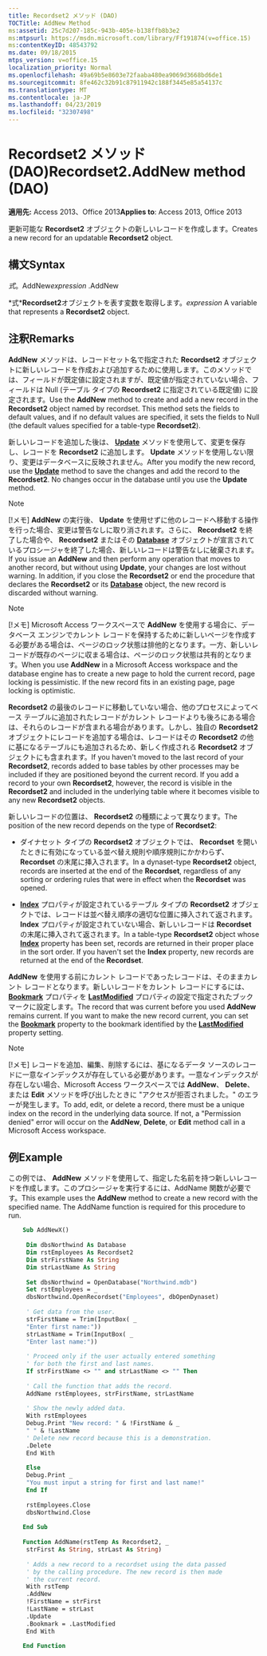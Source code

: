 ```yaml
---
title: Recordset2 メソッド (DAO)
TOCTitle: AddNew Method
ms:assetid: 25c7d207-185c-943b-405e-b138ffb8b3e2
ms:mtpsurl: https://msdn.microsoft.com/library/Ff191874(v=office.15)
ms:contentKeyID: 48543792
ms.date: 09/18/2015
mtps_version: v=office.15
localization_priority: Normal
ms.openlocfilehash: 49a69b5e8603e72faaba480ea9069d3668bd6de1
ms.sourcegitcommit: 8fe462c32b91c87911942c188f3445e85a54137c
ms.translationtype: MT
ms.contentlocale: ja-JP
ms.lasthandoff: 04/23/2019
ms.locfileid: "32307498"
---
```

# <a name="recordset2addnew-method-dao"></a><span data-ttu-id="cafd8-102">Recordset2 メソッド (DAO)</span><span class="sxs-lookup"><span data-stu-id="cafd8-102">Recordset2.AddNew method (DAO)</span></span>

<span data-ttu-id="cafd8-103">**適用先:** Access 2013、Office 2013</span><span class="sxs-lookup"><span data-stu-id="cafd8-103">**Applies to**: Access 2013, Office 2013</span></span>
 
<span data-ttu-id="cafd8-104">更新可能な **Recordset2** オブジェクトの新しいレコードを作成します。</span><span class="sxs-lookup"><span data-stu-id="cafd8-104">Creates a new record for an updatable **Recordset2** object.</span></span>

## <a name="syntax"></a><span data-ttu-id="cafd8-105">構文</span><span class="sxs-lookup"><span data-stu-id="cafd8-105">Syntax</span></span>

<span data-ttu-id="cafd8-106">*式*。AddNew</span><span class="sxs-lookup"><span data-stu-id="cafd8-106">*expression* .AddNew</span></span>

<span data-ttu-id="cafd8-107">\*式\***Recordset2**オブジェクトを表す変数を取得します。</span><span class="sxs-lookup"><span data-stu-id="cafd8-107">*expression* A variable that represents a **Recordset2** object.</span></span>

## <a name="remarks"></a><span data-ttu-id="cafd8-108">注釈</span><span class="sxs-lookup"><span data-stu-id="cafd8-108">Remarks</span></span>

<span data-ttu-id="cafd8-p101">**AddNew** メソッドは、レコードセット名で指定された **Recordset2** オブジェクトに新しいレコードを作成および追加するために使用します。このメソッドでは、フィールドが既定値に設定されますが、既定値が指定されていない場合、フィールドは Null (テーブル タイプの **Recordset2** に指定されている既定値) に設定されます。</span><span class="sxs-lookup"><span data-stu-id="cafd8-p101">Use the **AddNew** method to create and add a new record in the **Recordset2** object named by recordset. This method sets the fields to default values, and if no default values are specified, it sets the fields to Null (the default values specified for a table-type **Recordset2**).</span></span>

<span data-ttu-id="cafd8-p102">新しいレコードを追加した後は、 **[Update](recordset2-update-method-dao.md)** メソッドを使用して、変更を保存し、レコードを **Recordset2** に追加します。 **Update** メソッドを使用しない限り、変更はデータベースに反映されません。</span><span class="sxs-lookup"><span data-stu-id="cafd8-p102">After you modify the new record, use the **[Update](recordset2-update-method-dao.md)** method to save the changes and add the record to the **Recordset2**. No changes occur in the database until you use the **Update** method.</span></span>

> [!NOTE]
> <span data-ttu-id="cafd8-p103">[!メモ] **AddNew** の実行後、 **Update** を使用せずに他のレコードへ移動する操作を行った場合、変更は警告なしに取り消されます。さらに、 **Recordset2** を終了した場合や、 **Recordset2** またはその **[Database](database-object-dao.md)** オブジェクトが宣言されているプロシージャを終了した場合、新しいレコードは警告なしに破棄されます。</span><span class="sxs-lookup"><span data-stu-id="cafd8-p103">If you issue an **AddNew** and then perform any operation that moves to another record, but without using **Update**, your changes are lost without warning. In addition, if you close the **Recordset2** or end the procedure that declares the **Recordset2** or its **[Database](database-object-dao.md)** object, the new record is discarded without warning.</span></span>

> [!NOTE]
> <span data-ttu-id="cafd8-p104">[!メモ] Microsoft Access ワークスペースで **AddNew** を使用する場合に、データベース エンジンでカレント レコードを保持するために新しいページを作成する必要がある場合は、ページのロック状態は排他的となります。一方、新しいレコードが既存のページに収まる場合は、ページのロック状態は共有的となります。</span><span class="sxs-lookup"><span data-stu-id="cafd8-p104">When you use **AddNew** in a Microsoft Access workspace and the database engine has to create a new page to hold the current record, page locking is pessimistic. If the new record fits in an existing page, page locking is optimistic.</span></span>

<span data-ttu-id="cafd8-p105">**Recordset2** の最後のレコードに移動していない場合、他のプロセスによってベース テーブルに追加されたレコードがカレント レコードよりも後ろにある場合は、それらのレコードが含まれる場合があります。しかし、独自の **Recordset2** オブジェクトにレコードを追加する場合は、レコードはその **Recordset2** の他に基になるテーブルにも追加されるため、新しく作成される **Recordset2** オブジェクトにも含まれます。</span><span class="sxs-lookup"><span data-stu-id="cafd8-p105">If you haven't moved to the last record of your **Recordset2**, records added to base tables by other processes may be included if they are positioned beyond the current record. If you add a record to your own **Recordset2**, however, the record is visible in the **Recordset2** and included in the underlying table where it becomes visible to any new **Recordset2** objects.</span></span>

<span data-ttu-id="cafd8-119">新しいレコードの位置は、 **Recordset2** の種類によって異なります。</span><span class="sxs-lookup"><span data-stu-id="cafd8-119">The position of the new record depends on the type of **Recordset2**:</span></span>

- <span data-ttu-id="cafd8-120">ダイナセット タイプの **Recordset2** オブジェクトでは、 **Recordset** を開いたときに有効になっている並べ替え規則や順序規則にかかわらず、 **Recordset** の末尾に挿入されます。</span><span class="sxs-lookup"><span data-stu-id="cafd8-120">In a dynaset-type **Recordset2** object, records are inserted at the end of the **Recordset**, regardless of any sorting or ordering rules that were in effect when the **Recordset** was opened.</span></span>

- <span data-ttu-id="cafd8-p106">[**Index**](recordset2-index-property-dao.md) プロパティが設定されているテーブル タイプの **Recordset2** オブジェクトでは、レコードは並べ替え順序の適切な位置に挿入されて返されます。 **Index** プロパティが設定されていない場合、新しいレコードは **Recordset** の末尾に挿入されて返されます。</span><span class="sxs-lookup"><span data-stu-id="cafd8-p106">In a table-type **Recordset2** object whose **[Index](recordset2-index-property-dao.md)** property has been set, records are returned in their proper place in the sort order. If you haven't set the **Index** property, new records are returned at the end of the **Recordset**.</span></span>

<span data-ttu-id="cafd8-p107">**AddNew** を使用する前にカレント レコードであったレコードは、そのままカレント レコードとなります。新しいレコードをカレント レコードにするには、 **[Bookmark](recordset2-bookmark-property-dao.md)** プロパティを **[LastModified](recordset2-lastmodified-property-dao.md)** プロパティの設定で指定されたブックマークに設定します。</span><span class="sxs-lookup"><span data-stu-id="cafd8-p107">The record that was current before you used **AddNew** remains current. If you want to make the new record current, you can set the **[Bookmark](recordset2-bookmark-property-dao.md)** property to the bookmark identified by the **[LastModified](recordset2-lastmodified-property-dao.md)** property setting.</span></span>

> [!NOTE]
> <span data-ttu-id="cafd8-p108">[!メモ] レコードを追加、編集、削除するには、基になるデータ ソースのレコードに一意なインデックスが存在している必要があります。一意なインデックスが存在しない場合、Microsoft Access ワークスペースでは **AddNew**、 **Delete**、または **Edit** メソッドを呼び出したときに "アクセスが拒否されました。" のエラーが発生します。</span><span class="sxs-lookup"><span data-stu-id="cafd8-p108">To add, edit, or delete a record, there must be a unique index on the record in the underlying data source. If not, a "Permission denied" error will occur on the **AddNew**, **Delete**, or **Edit** method call in a Microsoft Access workspace.</span></span>

## <a name="example"></a><span data-ttu-id="cafd8-127">例</span><span class="sxs-lookup"><span data-stu-id="cafd8-127">Example</span></span>

<span data-ttu-id="cafd8-p109">この例では、 **AddNew** メソッドを使用して、指定した名前を持つ新しいレコードを作成します。このプロシージャを実行するには、AddName 関数が必要です。</span><span class="sxs-lookup"><span data-stu-id="cafd8-p109">This example uses the **AddNew** method to create a new record with the specified name. The AddName function is required for this procedure to run.</span></span>

```vb
    Sub AddNewX() 
     
     Dim dbsNorthwind As Database 
     Dim rstEmployees As Recordset2 
     Dim strFirstName As String 
     Dim strLastName As String 
     
     Set dbsNorthwind = OpenDatabase("Northwind.mdb") 
     Set rstEmployees = _ 
     dbsNorthwind.OpenRecordset("Employees", dbOpenDynaset) 
     
     ' Get data from the user. 
     strFirstName = Trim(InputBox( _ 
     "Enter first name:")) 
     strLastName = Trim(InputBox( _ 
     "Enter last name:")) 
     
     ' Proceed only if the user actually entered something 
     ' for both the first and last names. 
     If strFirstName <> "" and strLastName <> "" Then 
     
     ' Call the function that adds the record. 
     AddName rstEmployees, strFirstName, strLastName 
     
     ' Show the newly added data. 
     With rstEmployees 
     Debug.Print "New record: " & !FirstName & _ 
     " " & !LastName 
     ' Delete new record because this is a demonstration. 
     .Delete 
     End With 
     
     Else 
     Debug.Print _ 
     "You must input a string for first and last name!" 
     End If 
     
     rstEmployees.Close 
     dbsNorthwind.Close 
     
    End Sub 
     
    Function AddName(rstTemp As Recordset2, _ 
     strFirst As String, strLast As String) 
     
     ' Adds a new record to a recordset using the data passed 
     ' by the calling procedure. The new record is then made 
     ' the current record. 
     With rstTemp 
     .AddNew 
     !FirstName = strFirst 
     !LastName = strLast 
     .Update 
     .Bookmark = .LastModified 
     End With 
     
    End Function
```
